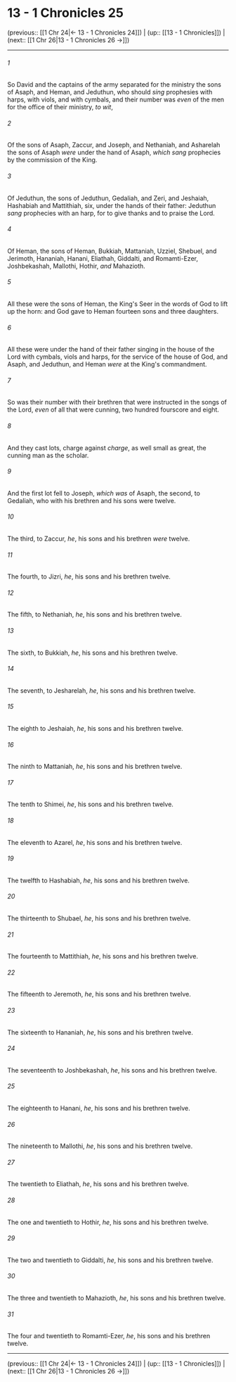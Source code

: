 # 13 - 1 Chronicles 25

(previous:: [[1 Chr 24|← 13 - 1 Chronicles 24]]) | (up:: [[13 - 1 Chronicles]]) | (next:: [[1 Chr 26|13 - 1 Chronicles 26 →]])

***


###### 1 
So David and the captains of the army separated for the ministry the sons of Asaph, and Heman, and Jeduthun, who should _sing_ prophesies with harps, with viols, and with cymbals, and their number was _even_ of the men for the office of their ministry, _to wit_, 

###### 2 
Of the sons of Asaph, Zaccur, and Joseph, and Nethaniah, and Asharelah the sons of Asaph _were_ under the hand of Asaph, _which sang_ prophecies by the commission of the King. 

###### 3 
Of Jeduthun, the sons of Jeduthun, Gedaliah, and Zeri, and Jeshaiah, Hashabiah and Mattithiah, six, under the hands of their father: Jeduthun _sang_ prophecies with an harp, for to give thanks and to praise the Lord. 

###### 4 
Of Heman, the sons of Heman, Bukkiah, Mattaniah, Uzziel, Shebuel, and Jerimoth, Hananiah, Hanani, Eliathah, Giddalti, and Romamti-Ezer, Joshbekashah, Mallothi, Hothir, _and_ Mahazioth. 

###### 5 
All these were the sons of Heman, the King's Seer in the words of God to lift up the horn: and God gave to Heman fourteen sons and three daughters. 

###### 6 
All these were under the hand of their father singing in the house of the Lord with cymbals, viols and harps, for the service of the house of God, and Asaph, and Jeduthun, and Heman _were_ at the King's commandment. 

###### 7 
So was their number with their brethren that were instructed in the songs of the Lord, _even_ of all that were cunning, two hundred fourscore and eight. 

###### 8 
And they cast lots, charge against _charge_, as well small as great, the cunning man as the scholar. 

###### 9 
And the first lot fell to Joseph, _which was_ of Asaph, the second, to Gedaliah, who with his brethren and his sons were twelve. 

###### 10 
The third, to Zaccur, _he_, his sons and his brethren _were_ twelve. 

###### 11 
The fourth, to Jizri, _he_, his sons and his brethren twelve. 

###### 12 
The fifth, to Nethaniah, _he_, his sons and his brethren twelve. 

###### 13 
The sixth, to Bukkiah, _he_, his sons and his brethren twelve. 

###### 14 
The seventh, to Jesharelah, _he_, his sons and his brethren twelve. 

###### 15 
The eighth to Jeshaiah, _he_, his sons and his brethren twelve. 

###### 16 
The ninth to Mattaniah, _he_, his sons and his brethren twelve. 

###### 17 
The tenth to Shimei, _he_, his sons and his brethren twelve. 

###### 18 
The eleventh to Azarel, _he_, his sons and his brethren twelve. 

###### 19 
The twelfth to Hashabiah, _he_, his sons and his brethren twelve. 

###### 20 
The thirteenth to Shubael, _he_, his sons and his brethren twelve. 

###### 21 
The fourteenth to Mattithiah, _he_, his sons and his brethren twelve. 

###### 22 
The fifteenth to Jeremoth, _he_, his sons and his brethren twelve. 

###### 23 
The sixteenth to Hananiah, _he_, his sons and his brethren twelve. 

###### 24 
The seventeenth to Joshbekashah, _he_, his sons and his brethren twelve. 

###### 25 
The eighteenth to Hanani, _he_, his sons and his brethren twelve. 

###### 26 
The nineteenth to Mallothi, _he_, his sons and his brethren twelve. 

###### 27 
The twentieth to Eliathah, _he_, his sons and his brethren twelve. 

###### 28 
The one and twentieth to Hothir, _he_, his sons and his brethren twelve. 

###### 29 
The two and twentieth to Giddalti, _he_, his sons and his brethren twelve. 

###### 30 
The three and twentieth to Mahazioth, _he_, his sons and his brethren twelve. 

###### 31 
The four and twentieth to Romamti-Ezer, _he_, his sons and his brethren twelve.

***

(previous:: [[1 Chr 24|← 13 - 1 Chronicles 24]]) | (up:: [[13 - 1 Chronicles]]) | (next:: [[1 Chr 26|13 - 1 Chronicles 26 →]])
